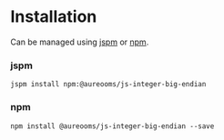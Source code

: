 # Installation
Can be managed using
[jspm](http://jspm.io)
or [npm](https://github.com/npm/npm).

### jspm
```terminal
jspm install npm:@aureooms/js-integer-big-endian
```

### npm
```terminal
npm install @aureooms/js-integer-big-endian --save
```
